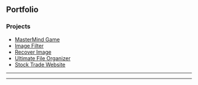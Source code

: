 ## Portfolio


<!--- ### Category Name 1 -->

<!---[Project 1 Title](/sample_page)
<img src="images/dummy_thumbnail.jpg?raw=true"/> -->

<!---[Project 2 Title](/pdf/sample_presentation.pdf)
<img src="images/dummy_thumbnail.jpg?raw=true"/> -->


<!---[Project 3 Title](http://example.com/)
<img src="images/dummy_thumbnail.jpg?raw=true"/> -->



### Projects

- [MasterMind Game](https://github.com/mariloca/MasterMind)
- [Image Filter](https://github.com/mariloca/cs50_image-filter)
- [Recover Image](https://github.com/mariloca/cs50_recover-image)
- [Ultimate File Organizer](https://github.com/mariloca/excelVBA/tree/master/Ultimate%20Grade%20Management%20System)
- [Stock Trade Website](https://github.com/mariloca/cs50x_2020/tree/master/pset8(web)/finance)

---




---

